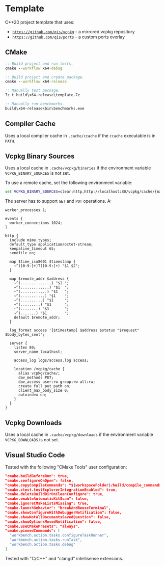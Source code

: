 # Template
C++20 project template that uses:

* [`https://github.com/qis/vcpkg`](https://github.com/qis/vcpkg) - a mirrored vcpkg repository
* [`https://github.com/qis/ports`](https://github.com/qis/ports) - a custom ports overlay

## CMake
```cmd
:: Build project and run tests.
cmake --workflow x64-debug

:: Build project and create package.
cmake --workflow x64-release

:: Manually test package.
7z t build\x64-release\template.7z

:: Manually run benchmarks.
build\x64-release\bin\benchmarks.exe
```

## Compiler Cache
Uses a local compiler cache in `.cache/ccache` if the `ccache` executable is in `PATH`.

## Vcpkg Binary Sources
Uses a local cache in `.cache/vcpkg/binaries` if the environment variable `VCPKG_BINARY_SOURCES` is not set.

To use a remote cache, set the following environment variable:

```cmd
set VCPKG_BINARY_SOURCES=clear;http,http://localhost:80/vcpkg/cache/{name}/{version}/{sha},readwrite
```

The server has to support `GET` and `PUT` operations. A:

```nginx
worker_processes 1;

events {
  worker_connections 1024;
}

http {
  include mime.types;
  default_type application/octet-stream;
  keepalive_timeout 65;
  sendfile on;

  map $time_iso8601 $timestamp {
    ~^([0-9-]+)T([0-9:]+) "$1 $2";
  }

  map $remote_addr $address {
    ~^(..............) "$1 ";
    ~^(.............) "$1  ";
    ~^(............) "$1   ";
    ~^(...........) "$1    ";
    ~^(..........) "$1     ";
    ~^(.........) "$1      ";
    ~^(........) "$1       ";
    ~^(.......) "$1        ";
    default $remote_addr;
  }

  log_format access '[$timestamp] $address $status "$request" $body_bytes_sent';

  server {
    listen 80;
    server_name localhost;

    access_log logs/access.log access;

    location /vcpkg/cache {
      alias vcpkg/cache/;
      dav_methods PUT;
      dav_access user:rw group:rw all:rw;
      create_full_put_path on;
      client_max_body_size 0;
      autoindex on;
    }
  }
}
```

## Vcpkg Downloads
Uses a local cache in `.cache/vcpkg/downloads` if the environment variable `VCPKG_DOWNLOADS` is not set.

## Visual Studio Code
Tested with the following "CMake Tools" user configuration:

```json
"cmake.buildBeforeRun": true,
"cmake.configureOnOpen": false,
"cmake.copyCompileCommands": "${workspaceFolder}/build/compile_commands.json",
"cmake.ctest.testExplorerIntegrationEnabled": true,
"cmake.deleteBuildDirOnCleanConfigure": true,
"cmake.enableAutomaticKitScan": false,
"cmake.ignoreCMakeListsMissing": true,
"cmake.launchBehavior": "breakAndReuseTerminal",
"cmake.showConfigureWithDebuggerNotification": false,
"cmake.showNotAllDocumentsSavedQuestion": false,
"cmake.showOptionsMovedNotification": false,
"cmake.useCMakePresets": "always",
"cmake.pinnedCommands": [
  "workbench.action.tasks.configureTaskRunner",
  "workbench.action.tasks.runTask",
  "workbench.action.tasks.debug"
]
```

Tested with "C/C++" and "clangd" intellisense extensions.
